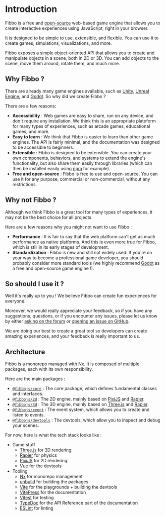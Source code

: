 # Introduction

Fibbo is a free and [open-source](https://github.com/fibbojs/fibbo) web-based game engine that allows you to create interactive experiences using JavaScript, right in your browser.

It is designed to be simple to use, extensible, and flexible. You can use it to create games, simulations, visualizations, and more.

Fibbo exposes a simple object-oriented API that allows you to create and manipulate objects in a scene, both in 2D or 3D. You can add objects to the scene, move them around, rotate them, and much more.

## Why Fibbo ?

There are already many game engines available, such as [Unity](https://unity.com/), [Unreal Engine](https://www.unrealengine.com/), and [Godot](https://godotengine.org/). So why did we create Fibbo ?

There are a few reasons:
- **Accessibility** : Web games are easy to share, run on any device, and don't require any installation. We think this is an appropriate plateform for many types of experiences, such as arcade games, educational games, and more.
- **Easy to learn** : We think that Fibbo is easier to learn than other game engines. The API is fairly minimal, and the documentation was designed to be accessible to beginners.
- **Extensible** : Fibbo is designed to be extensible. You can create your own components, behaviors, and systems to extend the engine's functionality, but also share them easily through libraries (which can then be installed easily using [npm](https://www.npmjs.com/) for example).
- **Free and open-source** : Fibbo is free to use and open-source. You can use it for any purpose, commercial or non-commercial, without any restrictions.

## Why not Fibbo ?

Although we think Fibbo is a great tool for many types of experiences, it may not be the best choice for all projects.

Here are a few reasons why you might not want to use Fibbo :

- **Performance** : It is fair to say that the web platform can't get as much performance as native platforms. And this is even more true for Fibbo, which is still in its early stages of development.
- **Standardization** : Fibbo is new and still not widely used. If you're on your way to become a professional game developer, you should probably consider more standard tools (we highly recommend [Godot](https://godotengine.org/) as a free and open-source game engine !).

## So should I use it ?

Well it's really up to you ! We believe Fibbo can create fun experiences for everyone.

Moreover, we would really appreciate your feedback, so if you have any suggestions, questions, or if you encounter any issues, please let us know by either [asking on the forum](https://github.com/orgs/fibbojs/discussions) or [opening an issue on GitHub](https://github.com/fibbojs/fibbo/issues).

We are doing our best to create a great tool so developers can create amazing experiences, and your feedback is really important to us.

## Architecture

Fibbo is a monorepo managed with [Nx](https://nx.dev/). It is composed of multiple packages, each with its own responsibility.

Here are the main packages :
- [`@fibbojs/core`](https://www.npmjs.com/package/@fibbojs/core) : The core package, which defines fundamental classes and interfaces.
- [`@fibbojs/2d`](https://www.npmjs.com/package/@fibbojs/2d) : The 2D engine, mainly based on [PixiJS](https://pixijs.com/) and [Rapier](https://rapier.rs/).
- [`@fibbojs/3d`](https://www.npmjs.com/package/@fibbojs/3d) : The 3D engine, mainly based on [Three.js](https://threejs.org/) and [Rapier](https://rapier.rs/).
- [`@fibbojs/event`](https://www.npmjs.com/package/@fibbojs/event) : The event system, which allows you to create and listen to events.
- [`@fibbojs/devtools`](https://www.npmjs.com/package/@fibbojs/devtools) : The devtools, which allow you to inspect and debug your scenes.

For now, here is what the tech stack looks like :

- Game stuff
  - [Three.js](https://threejs.org/) for 3D rendering
  - [Rapier](https://rapier.rs/) for physics
  - [PixiJS](https://pixijs.com/) for 2D rendering
  - [Vue](https://vuejs.org/) for the devtools
- Tooling
  - [Nx](https://nx.dev/) for monorepo management
  - [unbuild](https://github.com/unjs/unbuild) for building the packages
  - [Vite](https://vitejs.dev/) for the playgrounds + building the devtools
  - [VitePress](https://vitepress.dev/) for the documentation
  - [Vitest](https://vitest.dev/) for testing
  - [TypeDoc](https://typedoc.org/) for the API Reference part of the documentation
  - [ESLint](https://eslint.org/) for linting
